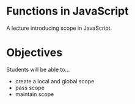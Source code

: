 # Functions in JavaScript
A lecture introducing scope in JavaScript.

# Objectives
Students will be able to...

- create a local and global scope
- pass scope 
- maintain scope 
